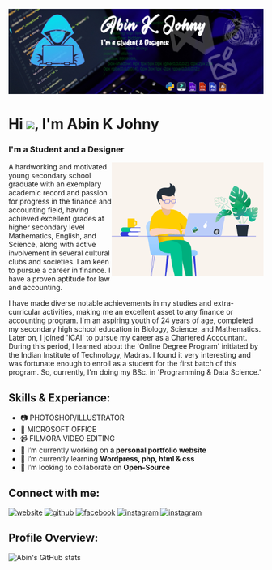 ![I'm a student and a designer.](https://github.com/abinkjohny/abinkjohny/blob/main/Banner%201.jpg)


<h1 align="left">Hi <img src="https://raw.githubusercontent.com/MartinHeinz/MartinHeinz/master/wave.gif" width="30px">, I'm Abin K Johny</h1>
<h3>I'm a Student and a Designer</h3>
<img align="right" alt="GIF" src="https://github.com/abinkjohny/abinkjohny/blob/main/image_processing20210909-29286-dr58yz.gif" width="300" height="225" />

<p>A hardworking and motivated young secondary school graduate with an exemplary academic record and passion for progress in the finance and accounting field, having achieved excellent grades at higher secondary level Mathematics, English, and Science, along with active involvement in several cultural clubs and societies. I am keen to pursue a career in finance. I have a proven aptitude for law and accounting.</p>
I have made diverse notable achievements in my studies and extra-curricular activities, making me an excellent asset to any finance or accounting program. I'm an aspiring youth of 24 years of age, completed my secondary high school education in Biology, Science, and Mathematics. Later on, I joined 'ICAI' to pursue my career as a Chartered Accountant. During this period, I learned about the 'Online Degree Program' initiated by the Indian Institute of Technology, Madras. I found it very interesting and was fortunate enough to enroll as a student for the first batch of this program. So, currently, I'm doing my BSc. in 'Programming & Data Science.'

## Skills & Experiance:
<p align="left">

- 📷 PHOTOSHOP/ILLUSTRATOR
- 🏢 MICROSOFT OFFICE
- 📹 FILMORA VIDEO EDITING  
- 🔭 I’m currently working on **a personal portfolio website** 
- 🌱 I’m currently learning **Wordpress, php, html & css** 
- 👯 I’m looking to collaborate on **Open-Source** 

## Connect with me:
[<img src='https://cdn.jsdelivr.net/npm/simple-icons@3.0.1/icons/icloud.svg' alt='website' height='40'>](https://abinkjohny.github.io/) [<img src='https://cdn.jsdelivr.net/npm/simple-icons@3.0.1/icons/github.svg' alt='github' height='40'>](https://github.com/abinkjohny)  [<img src='https://cdn.jsdelivr.net/npm/simple-icons@3.0.1/icons/facebook.svg' alt='facebook' height='40'>](https://www.facebook.com/abin.kjohny.5)  [<img src='https://cdn.jsdelivr.net/npm/simple-icons@3.0.1/icons/instagram.svg' alt='instagram' height='40'>](https://www.instagram.com/akj_unni_k//) [<img src='https://cdn.jsdelivr.net/npm/simple-icons@3.0.1/icons/linkedin.svg' alt='instagram' height='40'>](https://www.linkedin.com/in/abin-k-johny-9214a720b/)    

## Profile Overview:  
  
![Abin's GitHub stats](https://github-readme-stats.vercel.app/api?username=abinkjohny&show_icons=true&theme=vue) 


